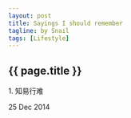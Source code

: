 ```yaml
---
layout: post
title: Sayings I should remember
tagline: by Snail
tags: [Lifestyle]
---
```

<h2> {{ page.title }} </h2>
<p> 1. 知易行难 </p>
<p> 25 Dec 2014 </p>
